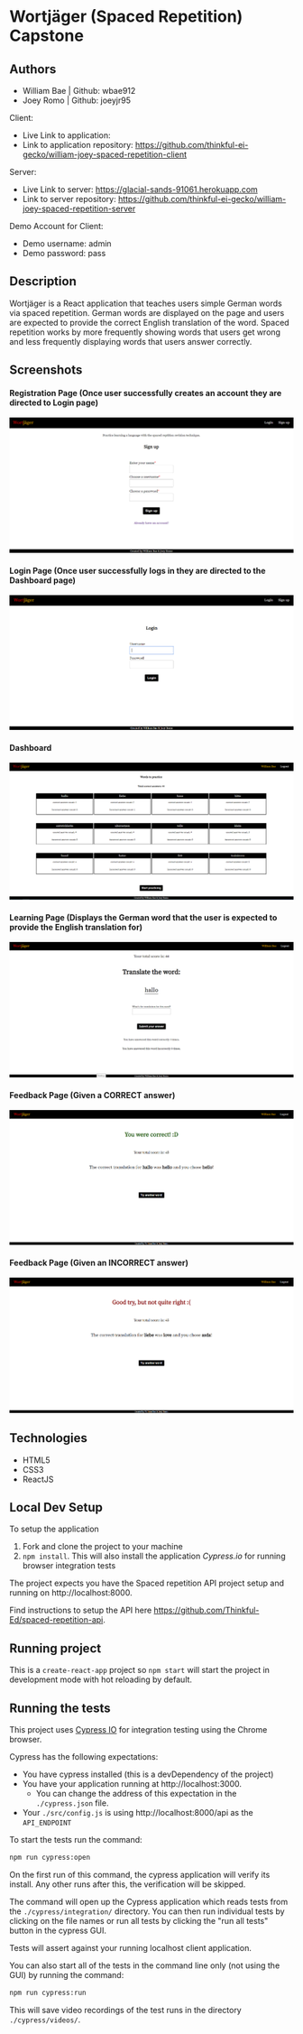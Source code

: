 # Wortjäger (Spaced Repetition) Capstone

## Authors
* William Bae | Github: wbae912
* Joey Romo | Github: joeyjr95

Client:
* Live Link to application: 
* Link to application repository: https://github.com/thinkful-ei-gecko/william-joey-spaced-repetition-client

Server:
* Live Link to server: https://glacial-sands-91061.herokuapp.com
* Link to server repository: https://github.com/thinkful-ei-gecko/william-joey-spaced-repetition-server

Demo Account for Client:
* Demo username: admin
* Demo password: pass


## Description
Wortjäger is a React application that teaches users simple German words via spaced repetition. German words are displayed on the page and users are expected to provide the correct English translation of the word. Spaced repetition works by more frequently showing words that users get wrong and less frequently displaying words that users answer correctly.


## Screenshots
#### Registration Page (Once user successfully creates an account they are directed to Login page)
![](public/images/registration.PNG)

#### Login Page (Once user successfully logs in they are directed to the Dashboard page)
![](public/images/login.PNG)

#### Dashboard
![](public/images/dashboard.PNG)

#### Learning Page (Displays the German word that the user is expected to provide the English translation for)
![](public/images/learning.PNG)

#### Feedback Page (Given a CORRECT answer)
![](public/images/correct_feedback.PNG)

#### Feedback Page (Given an INCORRECT answer)
![](public/images/incorrect_feedback.PNG)


## Technologies
* HTML5
* CSS3
* ReactJS


## Local Dev Setup
To setup the application

1. Fork and clone the project to your machine
2. `npm install`. This will also install the application *Cypress.io* for running browser integration tests

The project expects you have the Spaced repetition API project setup and running on http://localhost:8000.

Find instructions to setup the API here https://github.com/Thinkful-Ed/spaced-repetition-api.

## Running project

This is a `create-react-app` project so `npm start` will start the project in development mode with hot reloading by default.

## Running the tests

This project uses [Cypress IO](https://docs.cypress.io) for integration testing using the Chrome browser.

Cypress has the following expectations:

- You have cypress installed (this is a devDependency of the project)
- You have your application running at http://localhost:3000.
  - You can change the address of this expectation in the `./cypress.json` file.
- Your `./src/config.js` is using http://localhost:8000/api as the `API_ENDPOINT`

To start the tests run the command:

```bash
npm run cypress:open
```

On the first run of this command, the cypress application will verify its install. Any other runs after this, the verification will be skipped.

The command will open up the Cypress application which reads tests from the `./cypress/integration/` directory. You can then run individual tests by clicking on the file names or run all tests by clicking the "run all tests" button in the cypress GUI.

Tests will assert against your running localhost client application.

You can also start all of the tests in the command line only (not using the GUI) by running the command:

```bash
npm run cypress:run
```

This will save video recordings of the test runs in the directory `./cypress/videos/`.